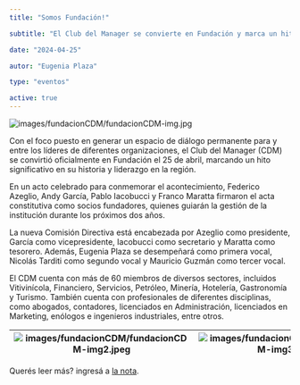 ```yaml
---
title: "Somos Fundación!"

subtitle: "El Club del Manager se convierte en Fundación y marca un hito en el liderazgo regional"

date: "2024-04-25"

autor: "Eugenia Plaza"

type: "eventos"

active: true
---
```


![images/fundacionCDM/fundacionCDM-img.jpg](/images/fundacionCDM/fundacionCDM-img1.jpg "EL club es Fundacion")

Con el foco puesto en generar un espacio de diálogo permanente para y entre los líderes de diferentes organizaciones, el Club del Manager (CDM) se convirtió oficialmente en Fundación el 25 de abril, marcando un hito significativo en su historia y liderazgo en la región.

En un acto celebrado para conmemorar el acontecimiento, Federico Azeglio, Andy García, Pablo Iacobucci y Franco Maratta firmaron el acta constitutiva como socios fundadores, quienes guiarán la gestión de la institución durante los próximos dos años.

La nueva Comisión Directiva está encabezada por Azeglio como presidente, García como vicepresidente, Iacobucci como secretario y Maratta como tesorero. Además, Eugenia Plaza se desempeñará como primera vocal, Nicolás Tarditi como segundo vocal y Mauricio Guzmán como tercer vocal.

El CDM cuenta con más de 60 miembros de diversos sectores, incluidos Vitivinícola, Financiero, Servicios, Petróleo, Minería, Hotelería, Gastronomía y Turismo. También cuenta con profesionales de diferentes disciplinas, como abogados, contadores, licenciados en Administración, licenciados en Marketing, enólogos e ingenieros industriales, entre otros.

| ![images/fundacionCDM/fundacionCDM-img2.jpeg](/images/fundacionCDM/fundacionCDM-img3.jpeg "EL club en el Astroturismo") | ![images/fundacionCDM/fundacionCDM-img3.jpeg](/images/fundacionCDM/fundacionCDM-img4.jpeg "EL club en el Astroturismo") |
| ----------------------------------------------------------------------------------------------------------------------- | ----------------------------------------------------------------------------------------------------------------------- |

Querés leer más? ingresá a [la nota](https://ecocuyo.com/nota/147180/el-club-del-manager-se-convierte-en-fundacion-y-marca-un-hito-en-el-liderazgo-regional/).
